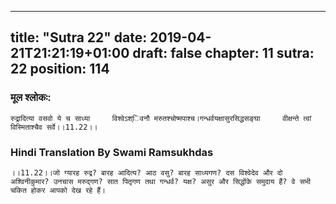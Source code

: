 
---
title: "Sutra 22"
date: 2019-04-21T21:21:19+01:00
draft: false
chapter: 11
sutra: 22
position: 114
---
### मूल श्लोकः:
```
रुद्रादित्या वसवो ये च साध्या     विश्वेऽश्िवनौ मरुतश्चोष्मपाश्च।गन्धर्वयक्षासुरसिद्धसङ्घा     वीक्षन्ते त्वां विस्मिताश्चैव सर्वे।।11.22।।

```

### Hindi Translation By Swami Ramsukhdas
```
।।11.22।।जो ग्यारह रुद्र? बारह आदित्य? आठ वसु? बारह साध्यगण? दस विश्वेदेव और दो अश्विनीकुमार? उनचास मरुद्गण? सात पितृगण तथा गन्धर्व? यक्ष? असुर और सिद्धोंके समुदाय हैं? वे सभी चकित होकर आपको देख रहे हैं।

```

